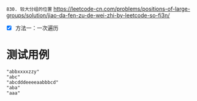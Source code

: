 
`830. 较大分组的位置` https://leetcode-cn.com/problems/positions-of-large-groups/solution/jiao-da-fen-zu-de-wei-zhi-by-leetcode-so-fi3n/
- [x] 方法一：一次遍历

# 测试用例

```
"abbxxxxzzy"
"abc"
"abcdddeeeeaabbbcd"
"aba"
"aaa"
```
